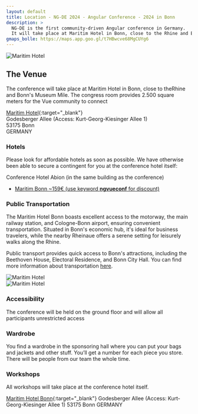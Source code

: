 ```yaml
---
layout: default
title: Location - NG-DE 2024 - Angular Conference - 2024 in Bonn
description: >
  NG-DE is the first community-driven Angular conference in Germany.
  It will take place at Maritim Hotel in Bonn, close to the Rhine and Bonn's Museum Mile.
gmaps_bolle: https://maps.app.goo.gl/t7HBwcve68MgCUYg6
---
```


<section class="section section--top-banner">
  <div class="fullwidth">
    <img class="lazy"
      src="/assets/placeholder-image.svg"
      data-src="/assets/location/cover/ng-de-sponsoring-area.jpg"
      data-srcset="/assets/location/cover/ng-de-sponsoring-area.jpg"
      alt="Maritim Hotel"
      title="Maritim Hotel">
  </div>
</section>
<section class="section section--main">
<div class="container" markdown="1">

## The Venue

The conference will take place at Maritim Hotel in Bonn, close to theRhine and Bonn's Museum Mile. 
The congress room provides 2.500 square meters for the Vue community to connect

[Maritim Hotel]({{page.gmaps_bolle}}){:target="_blank"}<br>
Godesberger Allee (Access: Kurt-Georg-Kiesinger Allee 1)<br>
53175 Bonn<br>
GERMANY<br>

### Hotels

Please look for affordable hotels as soon as possible. We have otherwise been able to secure a contingent for you at the conference hotel itself:

Conference Hotel Abion (in the same building as the conference)
- [Maritim Bonn ~159€ (use keyword <b>ngvueconf</b> for discount)](https://www.maritim.com/en/hotels/germany/hotel-bonn/rooms-suites)

### Public Transportation

The Maritim Hotel Bonn boasts excellent access to the motorway, the main railway station, and Cologne-Bonn airport, ensuring convenient transportation.
Situated in Bonn's economic hub, it's ideal for business travelers, while the nearby Rheinaue offers a serene setting for leisurely walks along the Rhine.

Public transport provides quick access to Bonn's attractions, including the Beethoven House, Electoral Residence, and Bonn City Hall.
You can find more information about transportation [here](https://www.maritim.com/en/hotels/germany/hotel-bonn/maps-transportation).

</div>
</section>
<section class="section section--impressions">
  <div class="fullwidth">
    <div class="impressions">
      <div class="impressions__impression">
        <img class="lazy"
          src="/assets/placeholder-image.svg"
          data-src="/assets/location/impression-1/ng-de-stage.jpg"
          data-srcset="/assets/location/impression-1/ng-de-stage.jpg"
          alt="Maritim Hotel"
          title="Maritim Hotel">
      </div>
      <div class="impressions__impression">
        <img class="lazy"
          src="/assets/placeholder-image.svg"
          data-src="/assets/location/impression-2/ng-de-kicker.jpg"
          data-srcset="/assets/location/impression-2/ng-de-kicker.jpg"
          alt="Maritim Hotel"
          title="Maritim Hotel">
      </div>
    </div>
  </div>
</section>
<section class="section section--main">
<div class="container" markdown="1">

### Accessibility
The conference will be held on the ground floor and will allow all participants unrestricted access

### Wardrobe
You find a wardrobe in the sponsoring hall where you can put your bags and jackets and other stuff. You’ll get a number for each piece you store. There will be people from our team the whole time.


### Workshops

All workshops will take place at the conference hotel itself.

[Maritim Hotel Bonn](https://maps.app.goo.gl/t7HBwcve68MgCUYg6){:target="_blank"}
Godesberger Allee (Access: Kurt-Georg-Kiesinger Allee 1)
53175 Bonn
GERMANY

</div>
</section>
